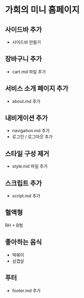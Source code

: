 # 가희의 미니 홈페이지

## 사이드바 추가

- 사이드바 만들기

## 장바구니 추가

- cart.md 파일 추가

## 서비스 소개 페이지 추가

- about.md 추가

## 내비게이션 추가

- navigation.md 추가
- 로그인 / 로그아웃 추가

## 스타일 구성 제거

- style.md 파일 추가

## 스크립트 추가

- script.md 추가

## 혈액형

RH + B형

## 좋아하는 음식

- 떡볶이
- 삼겹살

## 푸터

- footer.md 추가
